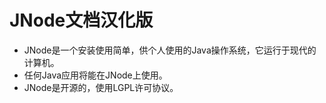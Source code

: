 # JNode文档汉化版 # 
* JNode是一个安装使用简单，供个人使用的Java操作系统，它运行于现代的计算机。  
* 任何Java应用将能在JNode上使用。  
* JNode是开源的，使用LGPL许可协议。



